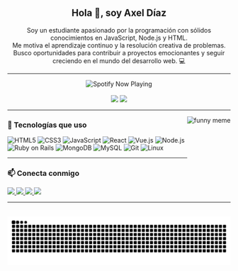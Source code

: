 <h2 align="center">Hola 👋, soy Axel Díaz</h2>

<p align="center">
  Soy un estudiante apasionado por la programación con sólidos conocimientos en JavaScript, Node.js y HTML.<br>
  Me motiva el aprendizaje continuo y la resolución creativa de problemas. Busco oportunidades para contribuir a proyectos emocionantes y seguir creciendo en el mundo del desarrollo web. 💻
</p>

---

<div align="center">
  <img src="https://spotify-github-profile.vercel.app/api/view?uid=mjiq9pzc1vwlcooigvdbeaipq&cover_image=true&theme=novatorem&show_offline=false&background_color=121212&interchange=true&bar_color=53b14f&bar_color_cover=true" height="150" alt="Spotify Now Playing" />
</div>

<br>

<div align="center">
  <img src="https://readme-stats-omega-pink.vercel.app/api?username=axelrgdiaz&show_icons=true&include_all_commits=true&count_private=true&theme=vue-dark&hide_border=false" height="150" />
  <img src="https://readme-stats-omega-pink.vercel.app/api/top-langs?username=axelrgdiaz&layout=compact&card_width=320&langs_count=5&theme=vue-dark&hide_border=false" height="150" />
</div>

---

<img align="right" height="150" src="https://i.imgflip.com/8kkleo.jpg" alt="funny meme" />

### 🧠 Tecnologías que uso

<div align="left">
  <img src="https://cdn.jsdelivr.net/gh/devicons/devicon/icons/html5/html5-original.svg" style="height:30px;" alt="HTML5"/>
  <img src="https://cdn.jsdelivr.net/gh/devicons/devicon/icons/css3/css3-original.svg" style="height:30px;" alt="CSS3"/>
  <img src="https://cdn.jsdelivr.net/gh/devicons/devicon/icons/javascript/javascript-original.svg" style="height:30px;" alt="JavaScript"/>
  <img src="https://cdn.jsdelivr.net/gh/devicons/devicon/icons/react/react-original.svg" style="height:30px;" alt="React"/>
  <img src="https://cdn.jsdelivr.net/gh/devicons/devicon/icons/vuejs/vuejs-original.svg" style="height:30px;" alt="Vue.js"/>
  <img src="https://cdn.jsdelivr.net/gh/devicons/devicon/icons/nodejs/nodejs-original.svg" style="height:30px;" alt="Node.js"/>
  <img src="https://cdn.jsdelivr.net/gh/devicons/devicon/icons/rails/rails-original-wordmark.svg" style="height:30px;" alt="Ruby on Rails"/>
  <img src="https://cdn.jsdelivr.net/gh/devicons/devicon/icons/mongodb/mongodb-original.svg" style="height:30px;" alt="MongoDB"/>
  <img src="https://cdn.jsdelivr.net/gh/devicons/devicon/icons/mysql/mysql-original.svg" style="height:30px;" alt="MySQL"/>
  <img src="https://cdn.jsdelivr.net/gh/devicons/devicon/icons/git/git-original.svg" style="height:30px;" alt="Git"/>
  <img src="https://cdn.jsdelivr.net/gh/devicons/devicon/icons/linux/linux-original.svg" style="height:30px;" alt="Linux"/>
</div>

---

### 📫 Conecta conmigo

<div align="left">
  <a href="https://www.linkedin.com/in/axel-diaz24/" target="_blank">
    <img src="https://img.shields.io/static/v1?message=LinkedIn&logo=linkedin&label=&color=0077B5&logoColor=white&labelColor=&style=for-the-badge" height="35" />
  </a>
  <a href="https://twitter.com/axelrgdiaz" target="_blank">
    <img src="https://img.shields.io/static/v1?message=Twitter&logo=twitter&label=&color=1DA1F2&logoColor=white&labelColor=&style=for-the-badge" height="35" />
  </a>
  <a href="https://www.instagram.com/axel.diazrg/" target="_blank">
    <img src="https://img.shields.io/static/v1?message=Instagram&logo=instagram&label=&color=E4405F&logoColor=white&labelColor=&style=for-the-badge" height="35" />
  </a>
  <a href="https://www.twitch.tv/clatua" target="_blank">
    <img src="https://img.shields.io/static/v1?message=Twitch&logo=twitch&label=&color=9146FF&logoColor=white&labelColor=&style=for-the-badge" height="35" />
  </a>
</div>

---

<br clear="both">

<img src="https://raw.githubusercontent.com/AxelRGDiaz/AxelRGDiaz/output/snake.svg" alt="Snake animation" />

